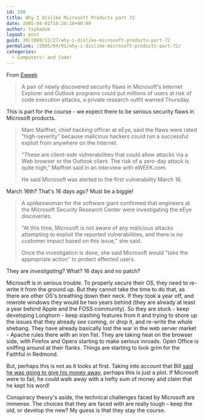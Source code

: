 ```yaml
---
id: 190
title: Why I dislike Microsoft Products part 72
date: 2005-04-01T16:24:18+00:00
author: tsykoduk
layout: post
guid: 30/2008/12/27/why-i-dislike-microsoft-products-part-72
permalink: /2005/04/01/why-i-dislike-microsoft-products-part-72/
categories:
  - Computers! and Code!
---
```

<p>From <a href="http://www.eweek.com/article2/0,1759,1781171,00.asp">Eweek</a></p>


<blockquote>A pair of newly discovered security flaws in Microsoft's Internet Explorer and Outlook programs could put millions of users at risk of code execution attacks, a private research outfit warned Thursday.</blockquote>

<p>This is part for the course - we expect there to be serious security flaws in Microsoft products.</p>


<blockquote>Marc Maiffret, chief hacking officer at eEye, said the flaws were rated "high-severity" because malicious hackers could run a successful exploit from anywhere on the Internet.

<p>"These are client-side vulnerabilities that could allow attacks via a Web browser or the Outlook client. The risk of a zero-day attack is quite high," Maiffret said in an interview with eWEEK.com.</p>


<p>He said Microsoft was alerted to the first vulnerability March 16. </blockquote></p>


<p>March 16th? That's 16 days ago? Must be a biggie!</p>


<blockquote>A spokeswoman for the software giant confirmed that engineers at the Microsoft Security Research Center were investigating the eEye discoveries.

<p>"At this time, Microsoft is not aware of any malicious attacks attempting to exploit the reported vulnerabilities, and there is no customer impact based on this issue," she said.</p>


<p>Once the investigation is done, she said Microsoft would "take the appropriate action" to protect affected users.</blockquote></p>


<p>They are <i>investigating</i>? What? 16 days and no patch?</p>


<p>Microsoft is in serious trouble. To properly secure their OS, they need to re-write it from the ground up. But they cannot take the time to do that, as there are other OS's breathing down their neck. If they took a year off, and rewrote windows they would be two years behind (they are already at least a year behind Apple and the <span class="caps">FOSS</span> community). So they are stuck - keep developing Longhorn - keep slashing features from it and trying to shore up the issues that they already see coming, or drop it, and re-write the whole shebang. They have already basically lost the war in the web server market - Apache rules there with an iron fist. They are taking heat on the browser side, with Firefox and Opera starting to make serious inroads. Open Office is sniffing around at their flanks. Things are starting to look grim for the Faithful in Redmond.</p>


<p>But, perhaps this is not as it looks at first. Taking into account that Bill <a href="http://aroundcny.com/technofile/texts/tec091999.html">said he was going to give his money away</a>, perhaps this is just a plot. If Microsoft were to fail, he could walk away with a hefty sum of money and claim that he kept his word!</p>


<p>Conspiracy theory's aside, the technical challenges faced by Microsoft are immense. The choices that they are faced with are really tough - keep the old, or develop the new? My guess is that they stay the course.</p>